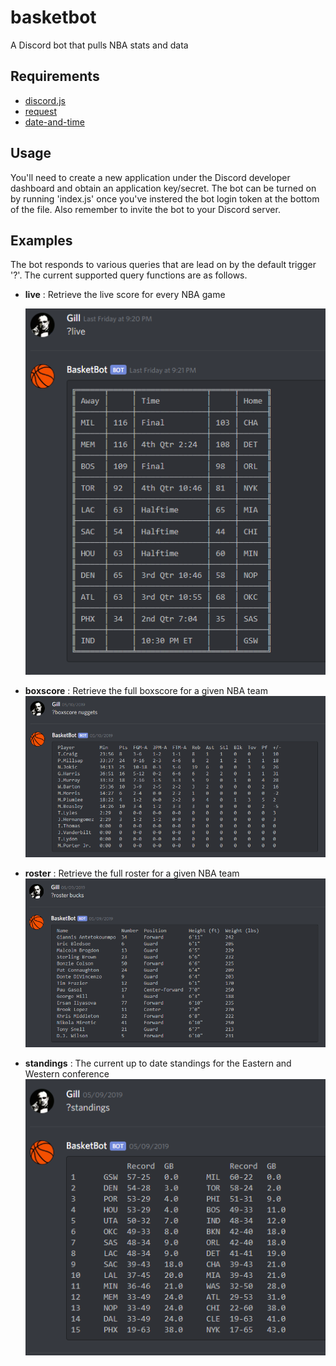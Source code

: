 # basketbot
A Discord bot that pulls NBA stats and data

## Requirements
* [discord.js](https://discord.js.org/#/)
* [request](https://www.npmjs.com/package/request)
* [date-and-time](https://www.npmjs.com/package/date-and-time)

## Usage 
You'll need to create a new application under the Discord developer dashboard and obtain an application key/secret. The bot can be turned on by running 'index.js' once you've instered the bot login token at the bottom of the file. Also remember to invite the bot to your Discord server.

## Examples
The bot responds to various queries that are lead on by the default trigger '?'. The current supported query functions are as follows.
* **live**
    : Retrieve the live score for every NBA game
    
    ![](images/ikNggQr.png)
* **boxscore**
    : Retrieve the full boxscore for a given NBA team
    ![](images/BSBUoxB.png)
* **roster**
    : Retrieve the full roster for a given NBA team
    ![](images/M4zIEaS.png)
* **standings**
    : The current up to date standings for the Eastern and Western conference
    ![](images/2fRl9O0.png)


